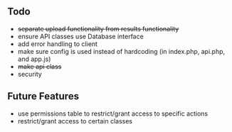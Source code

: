 ## Todo

- ~~separate upload functionality from results functionality~~
- ensure API classes use Database interface
- add error handling to client
- make sure config is used instead of hardcoding (in index.php, api.php, and app.js)
- ~~make api class~~
- security


## Future Features

- use permissions table to restrict/grant access to specific actions
- restrict/grant access to certain classes
